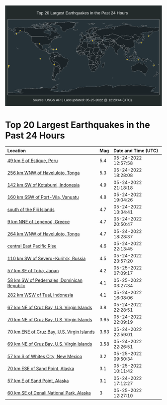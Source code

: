 ![Map](./map.png)

# Top 20 Largest Earthquakes in the Past 24 Hours

| Location | Mag | Date and Time (UTC) |
|:---|:---|:---|
| [49 km E of Estique, Peru](https://earthquake.usgs.gov/earthquakes/eventpage/us7000hc71) | 5.4 | 05-24-2022 12:57:58 |
| [256 km WNW of Haveluloto, Tonga](https://earthquake.usgs.gov/earthquakes/eventpage/us7000hc9e) | 5.3 | 05-24-2022 18:28:08 |
| [142 km SW of Kotabumi, Indonesia](https://earthquake.usgs.gov/earthquakes/eventpage/us7000hcal) | 4.9 | 05-24-2022 21:18:18 |
| [160 km SSW of Port-Vila, Vanuatu](https://earthquake.usgs.gov/earthquakes/eventpage/us7000hc9p) | 4.8 | 05-24-2022 19:04:26 |
| [south of the Fiji Islands](https://earthquake.usgs.gov/earthquakes/eventpage/us7000hc75) | 4.7 | 05-24-2022 13:34:41 |
| [9 km NNE of Lepenoú, Greece](https://earthquake.usgs.gov/earthquakes/eventpage/us7000hcab) | 4.7 | 05-24-2022 20:50:47 |
| [264 km WNW of Haveluloto, Tonga](https://earthquake.usgs.gov/earthquakes/eventpage/us7000hc9g) | 4.7 | 05-24-2022 18:28:37 |
| [central East Pacific Rise](https://earthquake.usgs.gov/earthquakes/eventpage/us7000hcay) | 4.6 | 05-24-2022 22:13:45 |
| [110 km SW of Severo-Kuril’sk, Russia](https://earthquake.usgs.gov/earthquakes/eventpage/us7000hcbk) | 4.5 | 05-24-2022 23:57:20 |
| [57 km SE of Toba, Japan](https://earthquake.usgs.gov/earthquakes/eventpage/us7000hcdb) | 4.2 | 05-25-2022 07:09:17 |
| [58 km SW of Pedernales, Dominican Republic](https://earthquake.usgs.gov/earthquakes/eventpage/us7000hccf) | 4.1 | 05-25-2022 03:27:34 |
| [282 km WSW of Tual, Indonesia](https://earthquake.usgs.gov/earthquakes/eventpage/us7000hc8t) | 4.1 | 05-24-2022 16:08:06 |
| [67 km NE of Cruz Bay, U.S. Virgin Islands](https://earthquake.usgs.gov/earthquakes/eventpage/pr2022144002) | 3.8 | 05-24-2022 22:28:51 |
| [70 km NE of Cruz Bay, U.S. Virgin Islands](https://earthquake.usgs.gov/earthquakes/eventpage/pr2022144000) | 3.65 | 05-24-2022 22:09:19 |
| [70 km ENE of Cruz Bay, U.S. Virgin Islands](https://earthquake.usgs.gov/earthquakes/eventpage/pr2022144003) | 3.63 | 05-24-2022 22:59:01 |
| [69 km NE of Cruz Bay, U.S. Virgin Islands](https://earthquake.usgs.gov/earthquakes/eventpage/pr2022144001) | 3.58 | 05-24-2022 22:26:51 |
| [57 km S of Whites City, New Mexico](https://earthquake.usgs.gov/earthquakes/eventpage/tx2022kdvy) | 3.2 | 05-25-2022 09:50:34 |
| [70 km ESE of Sand Point, Alaska](https://earthquake.usgs.gov/earthquakes/eventpage/us7000hce7) | 3.1 | 05-25-2022 10:11:42 |
| [57 km E of Sand Point, Alaska](https://earthquake.usgs.gov/earthquakes/eventpage/us7000hc94) | 3.1 | 05-24-2022 17:12:27 |
| [60 km SE of Denali National Park, Alaska](https://earthquake.usgs.gov/earthquakes/eventpage/ak0226o08c2o) | 3 | 05-25-2022 12:27:10 |
